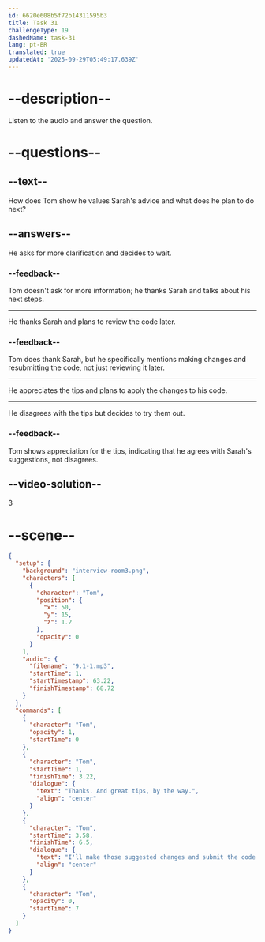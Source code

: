 ```yaml
---
id: 6620e608b5f72b14311595b3
title: Task 31
challengeType: 19
dashedName: task-31
lang: pt-BR
translated: true
updatedAt: '2025-09-29T05:49:17.639Z'
---
```


<!-- (Audio) Tom: Thanks. And great tips, by the way. I'll make those suggested changes and submit the code again. -->

# --description--

Listen to the audio and answer the question.

# --questions--

## --text--

How does Tom show he values Sarah's advice and what does he plan to do next?

## --answers--

He asks for more clarification and decides to wait.

### --feedback--

Tom doesn't ask for more information; he thanks Sarah and talks about his next steps.

---

He thanks Sarah and plans to review the code later.

### --feedback--

Tom does thank Sarah, but he specifically mentions making changes and resubmitting the code, not just reviewing it later.

---

He appreciates the tips and plans to apply the changes to his code.

---

He disagrees with the tips but decides to try them out.

### --feedback--

Tom shows appreciation for the tips, indicating that he agrees with Sarah's suggestions, not disagrees.

## --video-solution--

3

# --scene--

```json
{
  "setup": {
    "background": "interview-room3.png",
    "characters": [
      {
        "character": "Tom",
        "position": {
          "x": 50,
          "y": 15,
          "z": 1.2
        },
        "opacity": 0
      }
    ],
    "audio": {
      "filename": "9.1-1.mp3",
      "startTime": 1,
      "startTimestamp": 63.22,
      "finishTimestamp": 68.72
    }
  },
  "commands": [
    {
      "character": "Tom",
      "opacity": 1,
      "startTime": 0
    },
    {
      "character": "Tom",
      "startTime": 1,
      "finishTime": 3.22,
      "dialogue": {
        "text": "Thanks. And great tips, by the way.",
        "align": "center"
      }
    },
    {
      "character": "Tom",
      "startTime": 3.58,
      "finishTime": 6.5,
      "dialogue": {
        "text": "I'll make those suggested changes and submit the code again.",
        "align": "center"
      }
    },
    {
      "character": "Tom",
      "opacity": 0,
      "startTime": 7
    }
  ]
}
```
